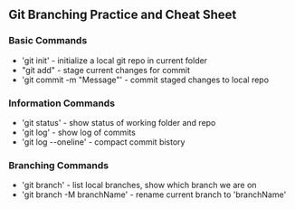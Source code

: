 ## Git Branching Practice and Cheat Sheet

### Basic Commands
* 'git init' - initialize a local git repo in current folder
* "git add" - stage  current changes for commit
* 'git commit -m "Message"' - commit staged changes to local repo

### Information Commands
* 'git status' - show status of working folder and repo
* 'git log' - show log of commits
* 'git log --oneline' - compact commit bistory


### Branching Commands
* 'git branch' - list local branches, show which branch we are on
* 'git branch -M branchName' - rename current branch to 'branchName'
